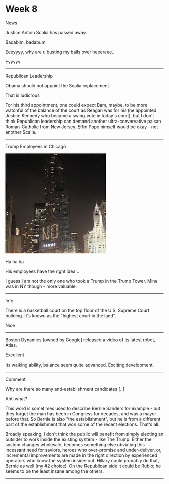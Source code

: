 # Week 8

News

Justice Antoin Scalia has passed away.

Badabim, badabum

Eeeyyyy, why are u busting my balls over heeereee..

Eyyyyy..

---

Republican Leadership

Obama should not appoint the Scalia replacement.

That is ludicrous

For his third appointment, one could expect Bam, maybe, to be more
watchful of the balance of the court as Reagan was for his (he
appointed Justice Kennedy who became a swing vote in today's court),
but I don't think Republican leadership can demand another
ultra-convervative paisan Roman-Catholic from New Jersey. Effin Pope
himself would be okay - not another Scalia.

---

Trump Employees in Chicago 

![](CbywjpdUAAA-EE_.jpg)

Ha ha ha

His employees have the right idea...

I guess I am not the only one who took a Trump in the Trump
Tower. Mine was in NY though - more valuable.

---

Info

There is a basketball court on the top floor of the U.S. Supreme Court
building. It's known as the "highest court in the land".

Nice

---

Boston Dynamics [owned by Google] released a video of its latest
robot, Atlas.

Excellent

Its walking ability,  balance seem quite advanced. Exciting development.

---

Comment

Why are there so many anti-establishment candidates [..]

Anti what? 

This word is sometimes used to describe Bernie Sanders for example -
but they forget the man has been in Congress for decades, and was a
mayor before that. So Bernie is also "the establishment", but he is
from a different part of the establishment that won some of the recent
elections. That's all.

Broadly speaking, I don't think the public will benefit from simply
electing an outsider to work inside the existing system - like The
Trump. Either the system changes wholesale, becomes something else
obviating this incessant need for saviors, heroes who over-promise and
under-deliver, or, incremental improvements are made in the right
direction by experienced operators who know the system
inside-out. Hillary could probably do that, Bernie as well (my #2
choice). On the Republican side it could be Rubio; he seems to be the
least insane among the others.

---

